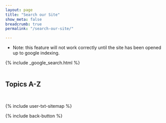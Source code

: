 ```yaml
---
layout: page
title: "Search our Site"
show_meta: false
breadcrumb: true
permalink: "/search-our-site/"

---
```

+ Note: this feature will not work correctly until the site has been opened up to google indexing.

{% include _google_search.html %}  
<br/>  

## Topics A-Z  
<br/>  

{% include user-txt-sitemap %}

{% include back-button %}